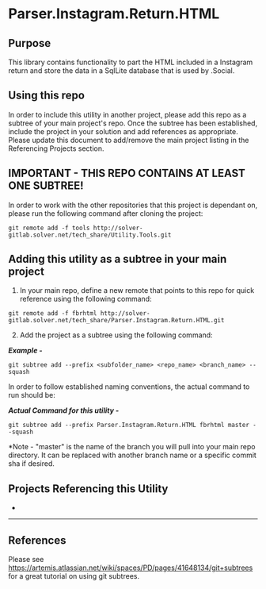 Parser.Instagram.Return.HTML
====

## Purpose
This library contains functionality to part the HTML included in a Instagram return and store the data in a SqlLite database that is used by .Social.

## Using this repo
In order to include this utility in another project, please add this repo as a subtree of your main project's repo.  Once the subtree has been established, include the project in your solution and add references as appropriate.  Please update this document to add/remove the main project listing in the Referencing Projects section.

## IMPORTANT - THIS REPO CONTAINS AT LEAST ONE SUBTREE!
In order to work with the other repositories that this project is dependant on, please run the following command after cloning the project:

```
git remote add -f tools http://solver-gitlab.solver.net/tech_share/Utility.Tools.git
```

## Adding this utility as a subtree in your main project
1. In your main repo, define a new remote that points to this repo for quick reference using the following command:

```
git remote add -f fbrhtml http://solver-gitlab.solver.net/tech_share/Parser.Instagram.Return.HTML.git
```
2. Add the project as a subtree using the following command:

**_Example -_**

```
git subtree add --prefix <subfolder_name> <repo_name> <branch_name> --squash
```
In order to follow established naming conventions, the actual command to run should be:

**_Actual Command for this utility -_**

```
git subtree add --prefix Parser.Instagram.Return.HTML fbrhtml master --squash
```
*Note - "master" is the name of the branch you will pull into your main repo directory.  It can be replaced with another branch name or a specific commit sha if desired.

## Projects Referencing this Utility
* 

-----
## References
Please see https://artemis.atlassian.net/wiki/spaces/PD/pages/41648134/git+subtrees
for a great tutorial on using git subtrees.

